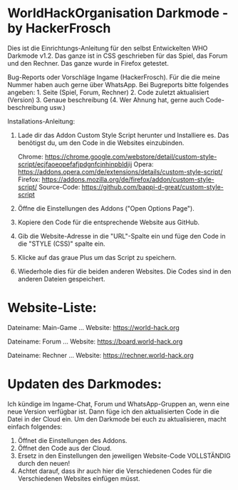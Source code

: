 # WorldHackOrganisation Darkmode - by HackerFrosch

Dies ist die Einrichtungs-Anleitung für den selbst Entwickelten WHO Darkmode v1.2.
Das ganze ist in CSS geschrieben für das Spiel, das Forum und den Rechner.
Das ganze wurde in Firefox getestet. 

Bug-Reports oder Vorschläge Ingame (HackerFrosch). Für die die meine Nummer haben auch gerne über WhatsApp.
Bei Bugreports bitte folgendes angeben: 
	1. Seite (Spiel, Forum, Rechner)
    2. Code zuletzt aktualisiert (Version)
    3. Genaue beschreibung
    (4. Wer Ahnung hat, gerne auch Code-beschreibung usw.)
    
    
    
    
    
    
Installations-Anleitung:


1. Lade dir das Addon Custom Style Script herunter und Installiere es. Das benötigst du, um den Code in die Websites einzubinden.


	Chrome: https://chrome.google.com/webstore/detail/custom-style-script/ecjfaoeopefafjpdgnfcjnhinpbldjij
   	Opera: https://addons.opera.com/de/extensions/details/custom-style-script/
	Firefox: https://addons.mozilla.org/de/firefox/addon/custom-style-script/
	Source-Code: https://github.com/bappi-d-great/custom-style-script
    
    
2. Öffne die Einstellungen des Addons ("Open Options Page").
3. Kopiere den Code für die entsprechende Website aus GitHub.
4. Gib die Website-Adresse in die "URL"-Spalte ein und füge den Code in die "STYLE (CSS)" spalte ein.
5. Klicke auf das graue Plus um das Script zu speichern.
6. Wiederhole dies für die beiden anderen Websites. Die Codes sind in den anderen Dateien gespeichert.



# Website-Liste:
Dateiname: Main-Game ...
Website: https://world-hack.org

Dateiname: Forum ...
Website: https://board.world-hack.org

Dateiname: Rechner ...
Website: https://rechner.world-hack.org




# Updaten des Darkmodes:

Ich kündige im Ingame-Chat, Forum und WhatsApp-Gruppen an, wenn eine neue Version verfügbar ist. 
Dann füge ich den aktualisierten Code in die Datei in der Cloud ein.
Um den Darkmode bei euch zu aktualisieren, macht einfach folgendes:

1. Öffnet die Einstellungen des Addons.
2. Öffnet den Code aus der Cloud.
3. Ersetz in den Einstellungen den jeweiligen Website-Code VOLLSTÄNDIG durch den neuen!
4. Achtet darauf, dass ihr auch hier die Verschiedenen Codes für die Verschiedenen Websites einfügen müsst.



